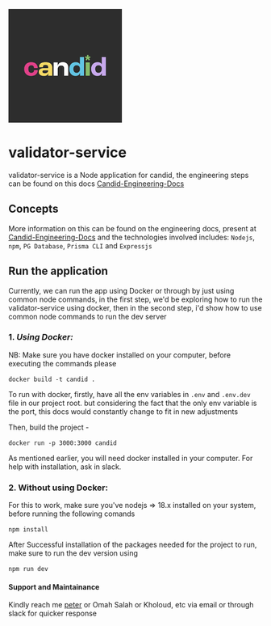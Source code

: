 ![Candid Image](./public/candid.png)

# validator-service

validator-service is a Node application for candid, the engineering steps can be found on this docs [Candid-Engineering-Docs](https://docs.google.com/document/d/12HLb40CLwV3LVKaKv_fFac6-IKoSEal7e1zTKrGU0yA/edit#heading=h.70aj67ugiq40)

## Concepts

More information on this can be found on the engineering docs, present at [Candid-Engineering-Docs](https://docs.google.com/document/d/12HLb40CLwV3LVKaKv_fFac6-IKoSEal7e1zTKrGU0yA/edit#heading=h.70aj67ugiq40) and the technologies involved includes: `Nodejs`, `npm`, `PG Database`, `Prisma CLI` and `Expressjs`

## Run the application

Currently, we can run the app using Docker or through by just using common node commands, in the first step, we'd be exploring how to run the validator-service using docker, then in the second step, i'd show how to use common node commands to run the dev server

### 1. _Using Docker:_

NB: Make sure you have docker installed on your computer, before executing the commands please

```
docker build -t candid .
```

To run with docker, firstly, have all the env variables in `.env` and `.env.dev` file in our project root. but considering the fact that the only env variable is the port, this docs would constantly change to fit in new adjustments

Then, build the project -

```
docker run -p 3000:3000 candid
```

As mentioned earlier, you will need docker installed in your computer. For help with installation, ask in slack.

### 2. Without using Docker:

For this to work, make sure you've nodejs => 18.x installed on your system, before running the following comands

```
npm install
```

After Successful installation of the packages needed for the project to run, make sure to run the dev version using

```
npm run dev
```

#### Support and Maintainance

Kindly reach me [peter](mailto:peter@linkedtrust.us) or Omah Salah or Kholoud, etc via email or through slack for quicker response
